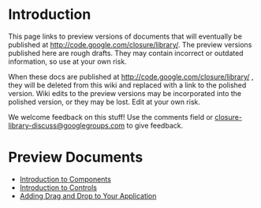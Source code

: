 # Introduction #

This page links to preview versions of documents that will eventually be published at <a href='http://code.google.com/closure/library/'><a href='http://code.google.com/closure/library/'>http://code.google.com/closure/library/</a></a>. The preview versions published here are rough drafts. They may contain incorrect or outdated information, so use at your own risk.

When these docs are published at http://code.google.com/closure/library/ , they will be deleted from this wiki and replaced with a link to the polished version. Wiki edits to the preview versions may be incorporated into the polished version, or they may be lost. Edit at your own risk.

We welcome feedback on this stuff! Use the comments field or closure-library-discuss@googlegroups.com to give feedback.

# Preview Documents #

  * [Introduction to Components](IntroToComponents.md)
  * [Introduction to Controls](IntroToControls.md)
  * [Adding Drag and Drop to Your Application](DragDrop.md)